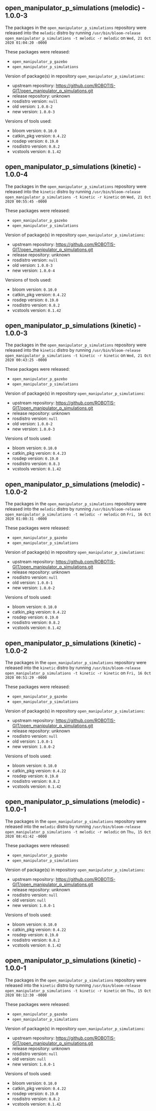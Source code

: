 ## open_manipulator_p_simulations (melodic) - 1.0.0-3

The packages in the `open_manipulator_p_simulations` repository were released into the `melodic` distro by running `/usr/bin/bloom-release open_manipulator_p_simulations -t melodic -r melodic` on `Wed, 21 Oct 2020 01:04:20 -0000`

These packages were released:
- `open_manipulator_p_gazebo`
- `open_manipulator_p_simulations`

Version of package(s) in repository `open_manipulator_p_simulations`:

- upstream repository: https://github.com/ROBOTIS-GIT/open_manipulator_p_simulations.git
- release repository: unknown
- rosdistro version: `null`
- old version: `1.0.0-2`
- new version: `1.0.0-3`

Versions of tools used:

- bloom version: `0.10.0`
- catkin_pkg version: `0.4.22`
- rosdep version: `0.19.0`
- rosdistro version: `0.8.2`
- vcstools version: `0.1.42`


## open_manipulator_p_simulations (kinetic) - 1.0.0-4

The packages in the `open_manipulator_p_simulations` repository were released into the `kinetic` distro by running `/usr/bin/bloom-release open_manipulator_p_simulations -t kinetic -r kinetic` on `Wed, 21 Oct 2020 00:55:45 -0000`

These packages were released:
- `open_manipulator_p_gazebo`
- `open_manipulator_p_simulations`

Version of package(s) in repository `open_manipulator_p_simulations`:

- upstream repository: https://github.com/ROBOTIS-GIT/open_manipulator_p_simulations.git
- release repository: unknown
- rosdistro version: `null`
- old version: `1.0.0-3`
- new version: `1.0.0-4`

Versions of tools used:

- bloom version: `0.10.0`
- catkin_pkg version: `0.4.22`
- rosdep version: `0.19.0`
- rosdistro version: `0.8.2`
- vcstools version: `0.1.42`


## open_manipulator_p_simulations (kinetic) - 1.0.0-3

The packages in the `open_manipulator_p_simulations` repository were released into the `kinetic` distro by running `/usr/bin/bloom-release open_manipulator_p_simulations -t kinetic -r kinetic` on `Wed, 21 Oct 2020 00:43:25 -0000`

These packages were released:
- `open_manipulator_p_gazebo`
- `open_manipulator_p_simulations`

Version of package(s) in repository `open_manipulator_p_simulations`:

- upstream repository: https://github.com/ROBOTIS-GIT/open_manipulator_p_simulations.git
- release repository: unknown
- rosdistro version: `null`
- old version: `1.0.0-2`
- new version: `1.0.0-3`

Versions of tools used:

- bloom version: `0.10.0`
- catkin_pkg version: `0.4.23`
- rosdep version: `0.19.0`
- rosdistro version: `0.8.3`
- vcstools version: `0.1.42`


## open_manipulator_p_simulations (melodic) - 1.0.0-2

The packages in the `open_manipulator_p_simulations` repository were released into the `melodic` distro by running `/usr/bin/bloom-release open_manipulator_p_simulations -t melodic -r melodic` on `Fri, 16 Oct 2020 01:00:31 -0000`

These packages were released:
- `open_manipulator_p_gazebo`
- `open_manipulator_p_simulations`

Version of package(s) in repository `open_manipulator_p_simulations`:

- upstream repository: https://github.com/ROBOTIS-GIT/open_manipulator_p_simulations.git
- release repository: unknown
- rosdistro version: `null`
- old version: `1.0.0-1`
- new version: `1.0.0-2`

Versions of tools used:

- bloom version: `0.10.0`
- catkin_pkg version: `0.4.22`
- rosdep version: `0.19.0`
- rosdistro version: `0.8.2`
- vcstools version: `0.1.42`


## open_manipulator_p_simulations (kinetic) - 1.0.0-2

The packages in the `open_manipulator_p_simulations` repository were released into the `kinetic` distro by running `/usr/bin/bloom-release open_manipulator_p_simulations -t kinetic -r kinetic` on `Fri, 16 Oct 2020 00:51:29 -0000`

These packages were released:
- `open_manipulator_p_gazebo`
- `open_manipulator_p_simulations`

Version of package(s) in repository `open_manipulator_p_simulations`:

- upstream repository: https://github.com/ROBOTIS-GIT/open_manipulator_p_simulations.git
- release repository: unknown
- rosdistro version: `null`
- old version: `1.0.0-1`
- new version: `1.0.0-2`

Versions of tools used:

- bloom version: `0.10.0`
- catkin_pkg version: `0.4.22`
- rosdep version: `0.19.0`
- rosdistro version: `0.8.2`
- vcstools version: `0.1.42`


## open_manipulator_p_simulations (melodic) - 1.0.0-1

The packages in the `open_manipulator_p_simulations` repository were released into the `melodic` distro by running `/usr/bin/bloom-release open_manipulator_p_simulations -t melodic -r melodic` on `Thu, 15 Oct 2020 08:41:42 -0000`

These packages were released:
- `open_manipulator_p_gazebo`
- `open_manipulator_p_simulations`

Version of package(s) in repository `open_manipulator_p_simulations`:

- upstream repository: https://github.com/ROBOTIS-GIT/open_manipulator_p_simulations.git
- release repository: unknown
- rosdistro version: `null`
- old version: `null`
- new version: `1.0.0-1`

Versions of tools used:

- bloom version: `0.10.0`
- catkin_pkg version: `0.4.22`
- rosdep version: `0.19.0`
- rosdistro version: `0.8.2`
- vcstools version: `0.1.42`


## open_manipulator_p_simulations (kinetic) - 1.0.0-1

The packages in the `open_manipulator_p_simulations` repository were released into the `kinetic` distro by running `/usr/bin/bloom-release open_manipulator_p_simulations -t kinetic -r kinetic` on `Thu, 15 Oct 2020 08:12:30 -0000`

These packages were released:
- `open_manipulator_p_gazebo`
- `open_manipulator_p_simulations`

Version of package(s) in repository `open_manipulator_p_simulations`:

- upstream repository: https://github.com/ROBOTIS-GIT/open_manipulator_p_simulations.git
- release repository: unknown
- rosdistro version: `null`
- old version: `null`
- new version: `1.0.0-1`

Versions of tools used:

- bloom version: `0.10.0`
- catkin_pkg version: `0.4.22`
- rosdep version: `0.19.0`
- rosdistro version: `0.8.2`
- vcstools version: `0.1.42`


